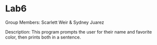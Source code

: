 # Lab6

Group Members: 
Scarlett Weir & Sydney Juarez

Description:
This program prompts the user for their name and favorite color, then prints both in a sentence.